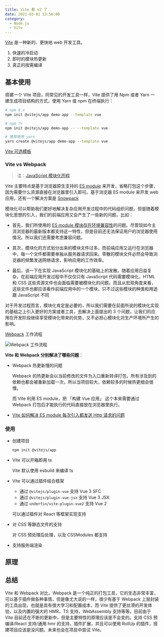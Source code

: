 ```yaml
---
title: Vite 都 v2 了
date: 2021-03-01 13:56:00
category:
  - Node.js
  - Vite
---
```


[Vite](https://cn.vitejs.dev/) 是一种新的、更快地 web 开发工具。

1. 快速的冷启动
2. 即时的模块热更新
3. 真正的按需编译

## 基本使用

搭建一个 Vite 项目，同常见的开发工具一样，Vite 提供了用 Npm 或者 Yarn 一建生成项目结构的方式，使用 Yarn 或 npm 在终端执行：

```bash
# npm 6.x
npm init @vitejs/app demo-app --template vue

# npm 7+
npm init @vitejs/app demo-app -- --template vue

# 推荐使用 yarn
yarn create @vitejs/app demo-app --template vue
```

[Vite 可选模板](https://cn.vitejs.dev/guide/#搭建第一个-vite-项目)

### **Vite vs Webpack**

> 注：[JavaScript 模块化历程](/blog/the-history-of-javascript-modularity)

Vite 主要特点是基于浏览器原生支持的 [ES module](https://developer.mozilla.org/en-US/docs/Web/JavaScript/Reference/Statements/import) 来开发，省略打包这个步骤，因为需要什么资源直接在浏览器里引入即可。基于浏览器 ES module 来开发 web 应用，还有一个解决方案是 [Snowpack](https://www.snowpack.dev/)

模块化可以帮助我们更好地解决复杂应用开发过程中的代码组织问题，但是随着模块化思想的引入，我们的前端应用又会产生了一些新的问题，比如：

- 首先，我们所使用的 [ES module 模块存在环境兼容性](https://caniuse.com/es6-module-dynamic-import)的问题。尽管现如今主流浏览器的最新版本都支持这一特性，但是目前还无法保证用户的浏览器使用情况。所以我们还需要考虑兼容问题。

- 其次，模块化的方式划分出来的模块文件过多，而前端应用又运行在浏览器中，每一个文件都需要单独从服务器请求回来。零散的模块文件必然会导致浏览器的频繁发送网络请求，影响应用的工作效率。

- 最后，谈一下在实现 JavaScript 模块化的基础上的发散。随着应用日益复杂，在前端应用开发过程中不仅仅只有 JavaScript 代码需要模块化，HTML 和 CSS 这些资源文件也会面临需要被模块化的问题。而且从宏观角度来看，这些文件也都应该看作前端应用中的一个模块，只不过这些模块的种类和用途跟 JavaScript 不同

对于开发过程而言，模块化肯定是必要的，所以我们需要在前面所说的模块化实现的基础之上引入更好的方案或者工具，去解决上面提出的 3 个问题，让我们的应用在开发阶段继续享受模块化带来的优势，又不必担心模块化对生产环境所产生的影响。

[Webpack](https://webpack.docschina.org/) 工作流程

![Webpack 工作流程](https://cdn.clearlywind.com/blog-images/images/webpack-workflow.png)

**Vite 和 Webpack 分别解决了哪些问题**：

- Webpack 热更新慢的问题

  Webpack 的热更新会以当前修改的文件为入口重新转译打包，所有涉及到的依赖也都会被重新加载一次，所以当项目较大，依赖较多的时候热更细会很慢。

  而 Vite 利用 ES module，把 「构建 Vue 应用」 这个本来需要通过 Webpack 打包后才能执行的代码直接放在浏览器里执行。

- [Vite 如何解决 ES module 每次引入都发送 Http 请求的问题](https://vitejs.dev/guide/dep-pre-bundling.html#dependency-pre-bundling)

### 使用

- 创建项目

  ```bash
  npm init @vitejs/app
  ```

- Vite 可以开箱即用 ts

  Vite 默认使用 esbuild 来编译 ts

- Vite 可以通过插件结合框架

  - 通过 `@vitejs/plugin-vue` 支持 Vue 3 SFC
  - 通过 `@vitejs/plugin-vue-jsx` 支持 Vue 3 JSX
  - 通过 `underfin/vite-plugin-vue2` 支持 Vue 2

  可以通过插件对 React 等框架实现支持

- 对 CSS 等静态文件的支持

  对 CSS 预处理后处理，以及 CSSModules 都支持

- 支持服务端渲染

## 原理

## 总结

Vite 和 Webpack 对比，Webpack 是一个纯正的打包工具，它的生态非常丰富，可以基于插件做各种事情，但是像尤大说的一样，很少有基于 Webpack 上层封装的工具出现，也就是具有很大学习和配置成本，而 Vite 提供了更丝滑的开发体验，以及内置的强大的 HMR，TS 支持，WebAssembly 支持等等。目前由于 Vite 目前还在不断的更新中，但是主要特性的原理应该是不会变的。支持 CSS 预编译/React 支持/通用 hmr 的支持，插件扩展，并且可以使用 RollUp 的插件，搭建项目应该是没问题。未来也会在项目中尝试 Vite。
